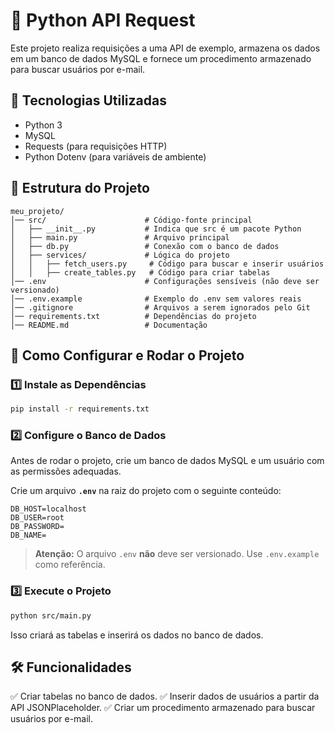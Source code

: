 # 📌 Python API Request

Este projeto realiza requisições a uma API de exemplo, armazena os dados em um banco de dados MySQL e fornece um procedimento armazenado para buscar usuários por e-mail.

## 🚀 Tecnologias Utilizadas

- Python 3
- MySQL
- Requests (para requisições HTTP)
- Python Dotenv (para variáveis de ambiente)

## 📂 Estrutura do Projeto
```
meu_projeto/
│── src/                      # Código-fonte principal
│   ├── __init__.py           # Indica que src é um pacote Python
│   ├── main.py               # Arquivo principal
│   ├── db.py                 # Conexão com o banco de dados
│   ├── services/             # Lógica do projeto
│   │   ├── fetch_users.py     # Código para buscar e inserir usuários
│   │   ├── create_tables.py   # Código para criar tabelas
│── .env                      # Configurações sensíveis (não deve ser versionado)
│── .env.example              # Exemplo do .env sem valores reais
│── .gitignore                # Arquivos a serem ignorados pelo Git
│── requirements.txt          # Dependências do projeto
│── README.md                 # Documentação
```

## 🔧 Como Configurar e Rodar o Projeto

### 1️⃣ Instale as Dependências
```sh
pip install -r requirements.txt
```

### 2️⃣ Configure o Banco de Dados
Antes de rodar o projeto, crie um banco de dados MySQL e um usuário com as permissões adequadas.

Crie um arquivo **`.env`** na raiz do projeto com o seguinte conteúdo:
```
DB_HOST=localhost
DB_USER=root
DB_PASSWORD=
DB_NAME=
```

> **Atenção:** O arquivo `.env` **não** deve ser versionado. Use `.env.example` como referência.

### 3️⃣ Execute o Projeto
```sh
python src/main.py
```
Isso criará as tabelas e inserirá os dados no banco de dados.

## 🛠 Funcionalidades

✅ Criar tabelas no banco de dados.
✅ Inserir dados de usuários a partir da API JSONPlaceholder.
✅ Criar um procedimento armazenado para buscar usuários por e-mail.
